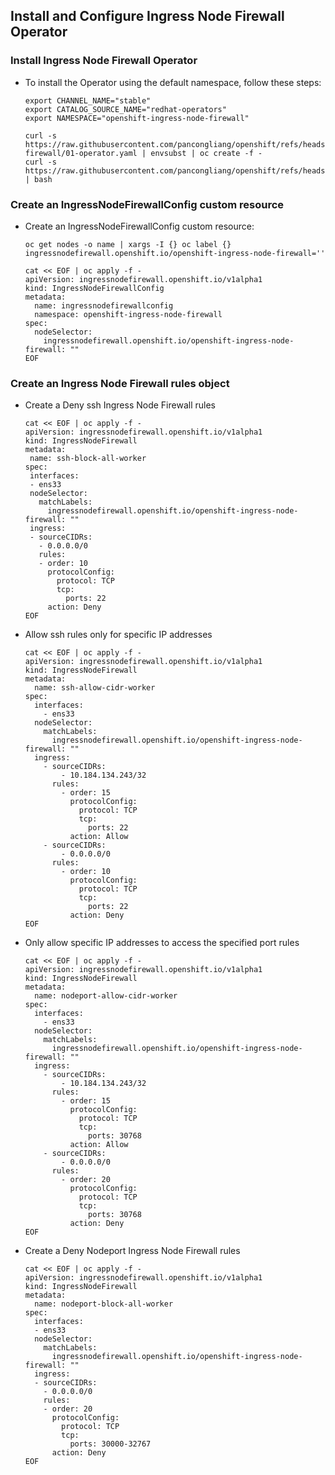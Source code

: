 

## Install and Configure Ingress Node Firewall Operator

### Install Ingress Node Firewall Operator

* To install the Operator using the default namespace, follow these steps:

  ```
  export CHANNEL_NAME="stable"
  export CATALOG_SOURCE_NAME="redhat-operators"
  export NAMESPACE="openshift-ingress-node-firewall"

  curl -s https://raw.githubusercontent.com/pancongliang/openshift/refs/heads/main/operator/ingress-firewall/01-operator.yaml | envsubst | oc create -f -
  curl -s https://raw.githubusercontent.com/pancongliang/openshift/refs/heads/main/operator/approve_ip.sh | bash
  ```

### Create an IngressNodeFirewallConfig custom resource

* Create an IngressNodeFirewallConfig custom resource:

  ```
  oc get nodes -o name | xargs -I {} oc label {} ingressnodefirewall.openshift.io/openshift-ingress-node-firewall=''
  
  cat << EOF | oc apply -f -
  apiVersion: ingressnodefirewall.openshift.io/v1alpha1
  kind: IngressNodeFirewallConfig
  metadata:
    name: ingressnodefirewallconfig
    namespace: openshift-ingress-node-firewall
  spec:
    nodeSelector:
      ingressnodefirewall.openshift.io/openshift-ingress-node-firewall: ""
  EOF
  ```

### Create an Ingress Node Firewall rules object

* Create a Deny ssh Ingress Node Firewall rules
  ```
  cat << EOF | oc apply -f -
  apiVersion: ingressnodefirewall.openshift.io/v1alpha1
  kind: IngressNodeFirewall
  metadata:
   name: ssh-block-all-worker
  spec:
   interfaces:
   - ens33 
   nodeSelector:
     matchLabels:
       ingressnodefirewall.openshift.io/openshift-ingress-node-firewall: ""
   ingress:
   - sourceCIDRs:
     - 0.0.0.0/0
     rules:
     - order: 10
       protocolConfig:
         protocol: TCP
         tcp:
           ports: 22
       action: Deny
  EOF
  ```
* Allow ssh rules only for specific IP addresses
  ```
  cat << EOF | oc apply -f -
  apiVersion: ingressnodefirewall.openshift.io/v1alpha1
  kind: IngressNodeFirewall
  metadata:
    name: ssh-allow-cidr-worker
  spec:
    interfaces:
      - ens33 
    nodeSelector:
      matchLabels:
        ingressnodefirewall.openshift.io/openshift-ingress-node-firewall: ""
    ingress:
      - sourceCIDRs:
          - 10.184.134.243/32
        rules:
          - order: 15
            protocolConfig:
              protocol: TCP
              tcp:
                ports: 22
            action: Allow
      - sourceCIDRs:
          - 0.0.0.0/0
        rules:
          - order: 10
            protocolConfig:
              protocol: TCP
              tcp:
                ports: 22
            action: Deny
  EOF
  ```

* Only allow specific IP addresses to access the specified port rules
  ```
  cat << EOF | oc apply -f -
  apiVersion: ingressnodefirewall.openshift.io/v1alpha1
  kind: IngressNodeFirewall
  metadata:
    name: nodeport-allow-cidr-worker
  spec:
    interfaces:
      - ens33 
    nodeSelector:
      matchLabels:
        ingressnodefirewall.openshift.io/openshift-ingress-node-firewall: ""
    ingress:
      - sourceCIDRs:
          - 10.184.134.243/32
        rules:
          - order: 15
            protocolConfig:
              protocol: TCP
              tcp:
                ports: 30768
            action: Allow
      - sourceCIDRs:
          - 0.0.0.0/0
        rules:
          - order: 20
            protocolConfig:
              protocol: TCP
              tcp:
                ports: 30768
            action: Deny
  EOF
  ```
    
* Create a Deny Nodeport Ingress Node Firewall rules
  ```
  cat << EOF | oc apply -f -
  apiVersion: ingressnodefirewall.openshift.io/v1alpha1
  kind: IngressNodeFirewall
  metadata:
    name: nodeport-block-all-worker
  spec:
    interfaces:
    - ens33
    nodeSelector:
      matchLabels:
        ingressnodefirewall.openshift.io/openshift-ingress-node-firewall: ""
    ingress:
    - sourceCIDRs:
      - 0.0.0.0/0
      rules:
      - order: 20
        protocolConfig:
          protocol: TCP
          tcp:
            ports: 30000-32767
        action: Deny
  EOF
  ```
